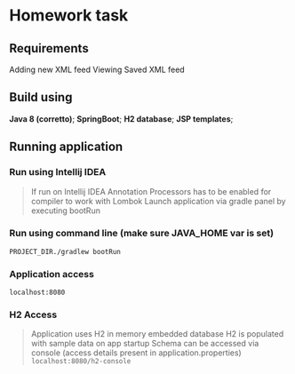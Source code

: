 
# Homework task 
## Requirements
Adding new XML feed
Viewing Saved XML feed

## Build using
**Java 8 (corretto)**;
**SpringBoot**;
**H2 database**;
**JSP templates**;

## Running application
### Run using Intellij IDEA
> If run on Intellij IDEA Annotation Processors has to be enabled for compiler to work with Lombok
> Launch application via gradle panel by executing bootRun

### Run using command line (make sure JAVA_HOME var is set)
```PROJECT_DIR./gradlew bootRun```

### Application access
```localhost:8080```

### H2 Access
>Application uses H2 in memory embedded database
>H2 is populated with sample data on app startup
>Schema can be accessed via console (access details present in application.properties)
```localhost:8080/h2-console```
